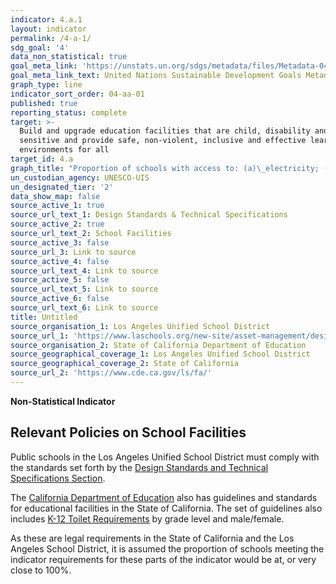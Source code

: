 ```yaml
---
indicator: 4.a.1
layout: indicator
permalink: /4-a-1/
sdg_goal: '4'
data_non_statistical: true
goal_meta_link: 'https://unstats.un.org/sdgs/metadata/files/Metadata-04-0A-01.pdf'
goal_meta_link_text: United Nations Sustainable Development Goals Metadata (pdf 210kB)
graph_type: line
indicator_sort_order: 04-aa-01
published: true
reporting_status: complete
target: >-
  Build and upgrade education facilities that are child, disability and gender
  sensitive and provide safe, non-violent, inclusive and effective learning
  environments for all
target_id: 4.a
graph_title: "Proportion of schools with access to: (a)\_electricity; (b) the Internet for pedagogical purposes; (c) computers for pedagogical purposes; (d)\_adapted infrastructure and materials for students with disabilities; (e) basic drinking water; (f) single-sex basic sanitation facilities; and (g) basic handwashing facilities (as per the WASH indicator definitions)"
un_custodian_agency: UNESCO-UIS
un_designated_tier: '2'
data_show_map: false
source_active_1: true
source_url_text_1: Design Standards & Technical Specifications
source_active_2: true
source_url_text_2: School Facilities
source_active_3: false
source_url_3: Link to source
source_active_4: false
source_url_text_4: Link to source
source_active_5: false
source_url_text_5: Link to source
source_active_6: false
source_url_text_6: Link to source
title: Untitled
source_organisation_1: Los Angeles Unified School District
source_url_1: 'https://www.laschools.org/new-site/asset-management/design-standards'
source_organisation_2: State of California Department of Education
source_geographical_coverage_1: Los Angeles Unified School District
source_geographical_coverage_2: State of California
source_url_2: 'https://www.cde.ca.gov/ls/fa/'
---
```

**Non-Statistical Indicator**

## Relevant Policies on School Facilities

Public schools in the Los Angeles Unified School District must comply with the standards set forth by the [Design Standards and Technical Specifications Section](https://www.laschools.org/new-site/asset-management/design-standards). 

The [California Department of Education](https://www.cde.ca.gov/ls/fa/) also has guidelines and standards for educational facilities in the State of California. The set of guidelines also includes [K-12 Toilet Requirements](https://www.cde.ca.gov/ls/fa/sf/toiletrequire.asp) by grade level and male/female. 

As these are legal requirements in the State of California and the Los Angeles School District, it is assumed the proportion of schools meeting the indicator requirements for these parts of the indicator would be at, or very close to 100%.